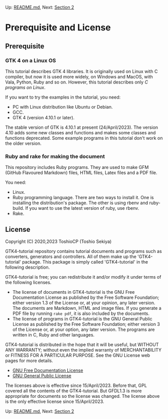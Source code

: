 Up: [README.md](../README.md),  Next: [Section 2](sec2.md)

# Prerequisite and License

## Prerequisite

### GTK 4 on a Linux OS

This tutorial describes GTK 4 libraries.
It is originally used on Linux with C compiler, but now it is used more widely, on Windows and MacOS, with Vala, Python, Ruby and so on.
However, this tutorial describes only *C programs on Linux*.

If you want to try the examples in the tutorial, you need:

- PC with Linux distribution like Ubuntu or Debian.
- GCC.
- GTK 4 (version 4.10.1 or later).

The stable version of GTK is 4.10.1 at present (24/April/2023).
The version 4.10 adds some new classes and functions and makes some classes and functions deprecated.
Some example programs in this tutorial don't work on the older version.

### Ruby and rake for making the document

This repository includes Ruby programs.
They are used to make GFM (GitHub Flavoured Markdown) files, HTML files, Latex files and a PDF file.

You need:

- Linux.
- Ruby programming language.
There are two ways to install it.
One is installing the distribution's package.
The other is using rbenv and ruby-build.
If you want to use the latest version of ruby, use rbenv.
- Rake.

## License

Copyright (C) 2020,2023  ToshioCP (Toshio Sekiya)

GTK4-tutorial repository contains tutorial documents and programs such as converters, generators and controllers.
All of them make up the 'GTK4-tutorial' package.
This package is simply called 'GTK4-tutorial' in the following description.

GTK4-tutorial is free; you can redistribute it and/or modify it under terms of the following licenses.

- The license of documents in GTK4-tutorial is the GNU Free Documentation License as published by the Free Software Foundation; either version 1.3 of the License or, at your opinion, any later version.
The documents are Markdown, HTML and image files.
If you generate a PDF file by running `rake pdf`, it is also included by the documents.
- The license of programs in GTK4-tutorial is the GNU General Public License as published by the Free Software Foundation; either version 3 of the License or, at your option, any later version.
The programs are written in C, Ruby and other languages.

GTK4-tutorial is distributed in the hope that it will be useful, but WITHOUT ANY WARRANTY; without even the implied warranty of MERCHANTABILITY or FITNESS FOR A PARTICULAR PURPOSE.
See the GNU License web pages for more details.

- [GNU Free Documentation License](https://www.gnu.org/licenses/fdl-1.3.html)
- [GNU General Public License](https://www.gnu.org/licenses/gpl-3.0.html)

The licenses above is effective since 15/April/2023.
Before that, GPL covered all the contents of the GTK4-tutorial.
But GFDL1.3 is more appropriate for documents so the license was changed.
The license above is the only effective license since 15/April/2023.

Up: [README.md](../README.md),  Next: [Section 2](sec2.md)
